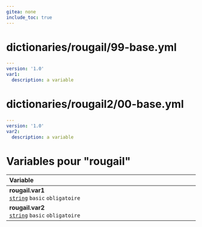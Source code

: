 ```yaml
---
gitea: none
include_toc: true
---
```

# dictionaries/rougail/99-base.yml

```yaml
---
version: '1.0'
var1:
  description: a variable
```
# dictionaries/rougail2/00-base.yml

```yaml
---
version: '1.0'
var2:
  description: a variable
```
# Variables pour "rougail"

| Variable&nbsp;&nbsp;&nbsp;&nbsp;&nbsp;&nbsp;&nbsp;&nbsp;&nbsp;&nbsp;&nbsp;&nbsp;&nbsp;&nbsp;&nbsp;&nbsp;&nbsp;&nbsp;&nbsp;&nbsp;&nbsp;&nbsp;&nbsp;&nbsp;&nbsp;&nbsp;&nbsp;&nbsp;&nbsp;&nbsp;&nbsp;&nbsp;&nbsp;&nbsp;&nbsp;&nbsp;&nbsp;&nbsp;&nbsp;&nbsp;&nbsp;&nbsp;&nbsp;&nbsp;&nbsp;&nbsp;&nbsp;&nbsp;&nbsp;&nbsp;&nbsp;&nbsp;&nbsp;&nbsp;&nbsp;&nbsp;&nbsp;&nbsp;&nbsp;&nbsp;&nbsp;&nbsp;&nbsp;&nbsp;&nbsp;&nbsp;&nbsp;&nbsp;&nbsp;&nbsp;&nbsp;&nbsp;&nbsp;&nbsp;&nbsp;&nbsp;&nbsp;&nbsp;&nbsp;&nbsp;&nbsp;&nbsp;&nbsp;&nbsp;&nbsp;&nbsp;&nbsp;&nbsp;&nbsp;&nbsp;&nbsp;&nbsp;&nbsp;&nbsp;&nbsp;&nbsp;&nbsp;   | Description&nbsp;&nbsp;&nbsp;&nbsp;&nbsp;&nbsp;&nbsp;&nbsp;&nbsp;&nbsp;&nbsp;&nbsp;&nbsp;&nbsp;&nbsp;&nbsp;&nbsp;&nbsp;&nbsp;&nbsp;&nbsp;&nbsp;&nbsp;&nbsp;&nbsp;&nbsp;&nbsp;&nbsp;&nbsp;&nbsp;&nbsp;&nbsp;&nbsp;&nbsp;&nbsp;&nbsp;&nbsp;&nbsp;&nbsp;&nbsp;&nbsp;&nbsp;&nbsp;&nbsp;&nbsp;&nbsp;&nbsp;&nbsp;&nbsp;&nbsp;&nbsp;&nbsp;&nbsp;&nbsp;&nbsp;&nbsp;&nbsp;&nbsp;&nbsp;&nbsp;&nbsp;&nbsp;&nbsp;&nbsp;&nbsp;&nbsp;&nbsp;&nbsp;&nbsp;&nbsp;&nbsp;&nbsp;&nbsp;&nbsp;&nbsp;&nbsp;&nbsp;&nbsp;&nbsp;&nbsp;&nbsp;&nbsp;&nbsp;&nbsp;&nbsp;&nbsp;&nbsp;&nbsp;&nbsp;&nbsp;&nbsp;&nbsp;&nbsp;&nbsp;   |
|------------------------------------------------------------------------------------------------------------------------------------------------------------------------------------------------------------------------------------------------------------------------------------------------------------------------------------------------------------------------------------------------------------------------------------------------------------------------------------------------------------------------------------------------------------------------------------------------------------------|---------------------------------------------------------------------------------------------------------------------------------------------------------------------------------------------------------------------------------------------------------------------------------------------------------------------------------------------------------------------------------------------------------------------------------------------------------------------------------------------------------------------------------------------------------------------------------------------------|
| **rougail.var1**<br/>[`string`](https://rougail.readthedocs.io/en/latest/variable.html#variables-types) `basic` `obligatoire`                                                                                                                                                                                                                                                                                                                                                                                                                                                                                    | A variable.                                                                                                                                                                                                                                                                                                                                                                                                                                                                                                                                                                                       |
| **rougail.var2**<br/>[`string`](https://rougail.readthedocs.io/en/latest/variable.html#variables-types) `basic` `obligatoire`                                                                                                                                                                                                                                                                                                                                                                                                                                                                                    | A variable.                                                                                                                                                                                                                                                                                                                                                                                                                                                                                                                                                                                       |


